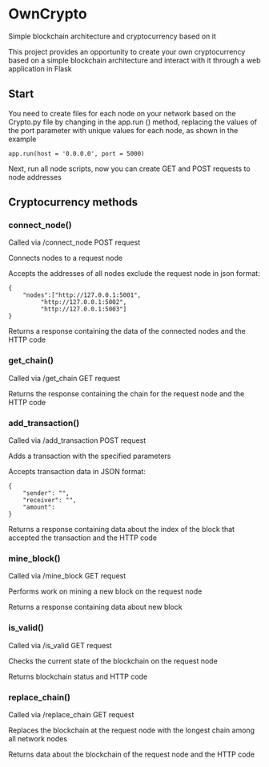 # OwnCrypto
Simple blockchain architecture and cryptocurrency based on it

This project provides an opportunity to create your own cryptocurrency based on a simple blockchain architecture and interact with it through a web application in Flask

## Start

You need to create files for each node on your network based on the Crypto.py file by changing in the app.run () method, replacing the values of the port parameter with unique values for each node, as shown in the example

```
app.run(host = '0.0.0.0', port = 5000)
```

Next, run all node scripts, now you can create GET and POST requests to node addresses

## Cryptocurrency methods

### connect_node()

Called via /connect_node POST request

Connects nodes to a request node

Accepts the addresses of all nodes exclude the request node in json format:
```
{
	"nodes":["http://127.0.0.1:5001",
		 "http://127.0.0.1:5002",
		 "http://127.0.0.1:5003"]
}
```
Returns a response containing the data of the connected nodes and the HTTP code

### get_chain()

Called via /get_chain GET request

Returns the response containing the chain for the request node and the HTTP code

### add_transaction()

Called via /add_transaction POST request

Adds a transaction with the specified parameters

Accepts transaction data in JSON format:
```
{
	"sender": "",
	"receiver": "",
	"amount":
}
```

Returns a response containing data about the index of the block that accepted the transaction and the HTTP code

### mine_block()

Called via /mine_block GET request

Performs work on mining a new block on the request node

Returns a response containing data about new block

### is_valid()

Called via /is_valid GET request

Checks the current state of the blockchain on the request node

Returns blockchain status and HTTP code

### replace_chain()

Called via /replace_chain GET request

Replaces the blockchain at the request node with the longest chain among all network nodes

Returns data about the blockchain of the request node and the HTTP code
